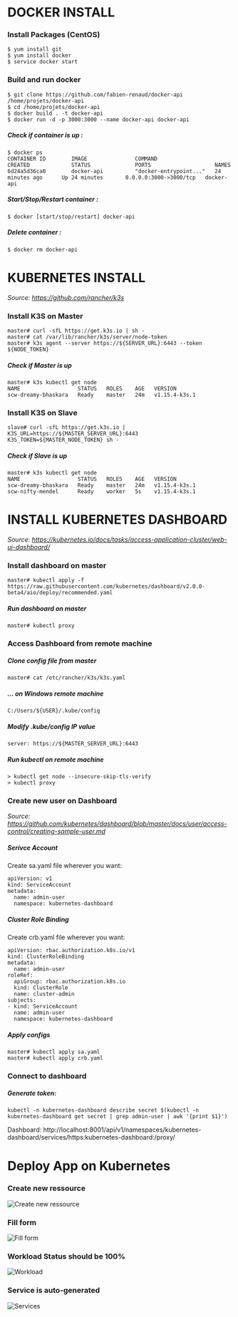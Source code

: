 
# DOCKER INSTALL

### Install Packages (CentOS)
```
$ yum install git
$ yum install docker
$ service docker start
```

### Build and run docker
```
$ git clone https://github.com/fabien-renaud/docker-api /home/projets/docker-api
$ cd /home/projets/docker-api
$ docker build . -t docker-api
$ docker run -d -p 3000:3000 --name docker-api docker-api
```

##### Check if container is up :
```  
$ docker ps  
CONTAINER ID        IMAGE               COMMAND                  CREATED             STATUS              PORTS                    NAMES  
6d24a5d36ca0        docker-api          "docker-entrypoint..."   24 minutes ago      Up 24 minutes       0.0.0.0:3000->3000/tcp   docker-api  
```  
  
##### Start/Stop/Restart container : 
```
$ docker [start/stop/restart] docker-api
```

##### Delete container :
```
$ docker rm docker-api
```

# KUBERNETES INSTALL

*Source: https://github.com/rancher/k3s*

### Install K3S on Master
```
master# curl -sfL https://get.k3s.io | sh -
master# cat /var/lib/rancher/k3s/server/node-token
master# k3s agent --server https://${SERVER_URL}:6443 --token ${NODE_TOKEN}
```

##### Check if Master is up
```
master# k3s kubectl get node
NAME                  STATUS   ROLES    AGE   VERSION
scw-dreamy-bhaskara   Ready    master   24m   v1.15.4-k3s.1
```

### Install K3S on Slave
```
slave# curl -sfL https://get.k3s.io | K3S_URL=https://${MASTER_SERVER_URL}:6443 K3S_TOKEN=${MASTER_NODE_TOKEN} sh -
```

##### Check if Slave is up
```
master# k3s kubectl get node
NAME                  STATUS   ROLES    AGE   VERSION
scw-dreamy-bhaskara   Ready    master   24m   v1.15.4-k3s.1
scw-nifty-mendel      Ready    worker   5s    v1.15.4-k3s.1
```

# INSTALL KUBERNETES DASHBOARD

*Source: https://kubernetes.io/docs/tasks/access-application-cluster/web-ui-dashboard/*

### Install dashboard on master
```
master# kubectl apply -f https://raw.githubusercontent.com/kubernetes/dashboard/v2.0.0-beta4/aio/deploy/recommended.yaml
```

##### Run dashboard on master
```
master# kubectl proxy
```

### Access Dashboard from remote machine

##### Clone config file from master
```
master# cat /etc/rancher/k3s/k3s.yaml
```

##### ... on Windows remote machine
```
C:/Users/${USER}/.kube/config
```

##### Modify .kube/config IP value
```
server: https://${MASTER_SERVER_URL}:6443
```

##### Run kubectl on remote machine
```
> kubectl get node --insecure-skip-tls-verify
> kubectl proxy
```

### Create new user on Dashboard
*Source: https://github.com/kubernetes/dashboard/blob/master/docs/user/access-control/creating-sample-user.md*

##### Serivce Account
Create sa.yaml file wherever you want:
```
apiVersion: v1
kind: ServiceAccount
metadata:
  name: admin-user
  namespace: kubernetes-dashboard
```

##### Cluster Role Binding
Create crb.yaml file wherever you want:
```
apiVersion: rbac.authorization.k8s.io/v1
kind: ClusterRoleBinding
metadata:
  name: admin-user
roleRef:
  apiGroup: rbac.authorization.k8s.io
  kind: ClusterRole
  name: cluster-admin
subjects:
- kind: ServiceAccount
  name: admin-user
  namespace: kubernetes-dashboard
```

##### Apply configs
```
master# kubectl apply sa.yaml
master# kubectl apply crb.yaml
```

### Connect to dashboard

##### Generate token:
```
kubectl -n kubernetes-dashboard describe secret $(kubectl -n kubernetes-dashboard get secret | grep admin-user | awk '{print $1}')
```

Dashboard: http://localhost:8001/api/v1/namespaces/kubernetes-dashboard/services/https:kubernetes-dashboard:/proxy/

# Deploy App on Kubernetes

### Create new ressource
![Create new ressource](https://puu.sh/Etyr0/020a3b0c63.png)

### Fill form
![Fill form](https://puu.sh/EtyrA/860db48901.png)

### Workload Status should be 100%
![Workload](https://puu.sh/EtyrH/b425e3be5d.png)

### Service is auto-generated
![Services](https://puu.sh/EtyrU/ba0fb8a6b9.png)
